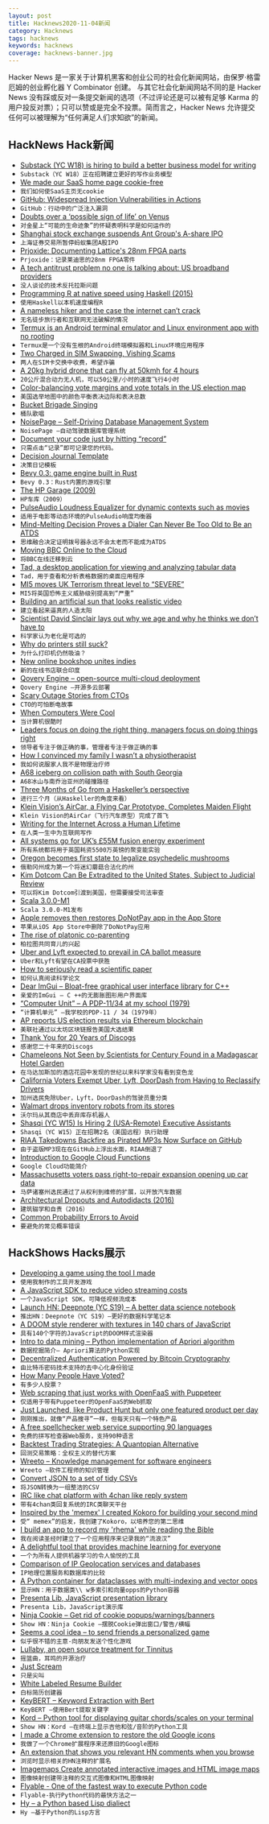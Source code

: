 ```yaml
---
layout: post
title: Hacknews2020-11-04新闻
category: Hacknews
tags: hacknews
keywords: hacknews
coverage: hacknews-banner.jpg
---
```


Hacker News 是一家关于计算机黑客和创业公司的社会化新闻网站，由保罗·格雷厄姆的创业孵化器 Y Combinator 创建。
与其它社会化新闻网站不同的是 Hacker News 没有踩或反对一条提交新闻的选项（不过评论还是可以被有足够 Karma 的用户投反对票）；只可以赞或是完全不投票。简而言之，Hacker News 允许提交任何可以被理解为“任何满足人们求知欲”的新闻。

## HackNews Hack新闻


- [Substack (YC W18) is hiring to build a better business model for writing](https://substack.com/jobs)
- `Substack（YC W18）正在招聘建立更好的写作业务模型`
- [We made our SaaS home page cookie-free](https://blog.leavemealone.app/no-more-cookies/)
- `我们如何使SaaS主页无cookie`
- [GitHub: Widespread Injection Vulnerabilities in Actions](https://bugs.chromium.org/p/project-zero/issues/detail?id=2070&can=2&q=&colspec=ID%20Type%20Status%20Priority%20Milestone%20Owner%20Summary&cells=ids)
- `GitHub：行动中的广泛注入漏洞`
- [Doubts over a ‘possible sign of life’ on Venus](https://www.sciencenews.org/article/venus-phosphine-possible-sign-life-doubts-how-science-works)
- `对金星上“可能的生命迹象”的怀疑表明科学是如何运作的`
- [Shanghai stock exchange suspends Ant Group's A-share IPO](https://de.reuters.com/article/ant-group-ipo/shanghai-stock-exchange-suspends-ant-groups-a-share-ipo-idUSP8N2HK04R)
- `上海证券交易所暂停蚂蚁集团A股IPO`
- [Prjoxide: Documenting Lattice's 28nm FPGA parts](https://github.com/daveshah1/prjoxide)
- `Prjoxide：记录莱迪思的28nm FPGA零件`
- [A tech antitrust problem no one is talking about: US broadband providers](https://arstechnica.com/tech-policy/2020/10/the-tech-antitrust-problem-no-one-is-talking-about/)
- `没人谈论的技术反托拉斯问题`
- [Programming R at native speed using Haskell (2015)](https://www.tweag.io/blog/2015-09-08-programming-r-at-native-speed-in-haskell/)
- `使用Haskell以本机速度编程R`
- [A nameless hiker and the case the internet can’t crack](https://www.wired.com/story/nameless-hiker-mostly-harmless-internet-mystery/)
- `无名徒步旅行者和互联网无法破解的情况`
- [Termux is an Android terminal emulator and Linux environment app with no rooting](https://termux.com/)
- `Termux是一个没有生根的Android终端模拟器和Linux环境应用程序`
- [Two Charged in SIM Swapping, Vishing Scams](https://krebsonsecurity.com/2020/11/two-charged-in-sim-swapping-vishing-scams/)
- `两人在SIM卡交换中收费，希望诈骗`
- [A 20kg hybrid drone that can fly at 50kmh for 4 hours](https://www.quaternium.com/uav/hybrix-drone/)
- `20公斤混合动力无人机，可以50公里/小时的速度飞行4小时`
- [Color-balancing vote margins and vote totals in the US election map](https://stemlounge.com/muddy-america-color-balancing-trumps-election-map-infographic/)
- `美国选举地图中的颜色平衡表决边际和表决总数`
- [Bucket Brigade Singing](https://www.jefftk.com/p/bucket-brigade-singing)
- `桶队歌唱`
- [NoisePage – Self-Driving Database Management System](https://noise.page/)
- `NoisePage –自动驾驶数据库管理系统`
- [Document your code just by hitting “record”](https://paircast.io)
- `只需点击“记录”即可记录您的代码。`
- [Decision Journal Template](https://optemization.com/decision-journal-notion)
- `决策日记模板`
- [Bevy 0.3: game engine built in Rust](https://bevyengine.org/news/bevy-0-3/)
- `Bevy 0.3：Rust内置的游戏引擎`
- [The HP Garage (2009)](https://www.hpmuseum.org/garage/garage.htm)
- `HP车库（2009）`
- [PulseAudio Loudness Equalizer for dynamic contexts such as movies](https://github.com/Digitalone1/PulseEffects-Presets)
- `适用于电影等动态环境的PulseAudio响度均衡器`
- [Mind-Melting Decision Proves a Dialer Can Never Be Too Old to Be an ATDS](https://tcpaworld.com/2020/11/03/heres-your-tcpa-distraction-for-a-normal-tuesday-with-nothing-else-going-on-mind-melting-decision-proves-a-dialer-can-never-be-too-old-to-be-an-atds/)
- `思维融合决定证明拨号器永远不会太老而不能成为ATDS`
- [Moving BBC Online to the Cloud](https://medium.com/bbc-design-engineering/moving-bbc-online-to-the-cloud-afdfb7c072ff)
- `将BBC在线迁移到云`
- [Tad, a desktop application for viewing and analyzing tabular data](https://github.com/antonycourtney/tad)
- `Tad，用于查看和分析表格数据的桌面应用程序`
- [MI5 moves UK Terrorism threat level to “SEVERE”](https://www.mi5.gov.uk/threat-levels)
- `MI5将英国恐怖主义威胁级别提高到“严重”`
- [Building an artificial sun that looks realistic video](https://www.youtube.com/watch?v=6bqBsHSwPgw)
- `建立看起来逼真的人造太阳`
- [Scientist David Sinclair lays out why we age and why he thinks we don’t have to](https://www.outsideonline.com/2404642/lifespan-david-sinclair-book-review)
- `科学家认为老化是可选的`
- [Why do printers still suck?](https://www.wired.com/story/why-do-printers-still-suck/)
- `为什么打印机仍然吸油？`
- [New online bookshop unites indies](https://www.theguardian.com/books/2020/nov/02/this-is-revolutionary-new-online-bookshop-unites-indies-to-rival-amazon)
- `新的在线书店联合印度`
- [Qovery Engine – open-source multi-cloud deployment](https://github.com/Qovery/engine)
- `Qovery Engine –开源多云部署`
- [Scary Outage Stories from CTOs](https://thenewstack.io/6-scary-outage-stories-from-ctos/)
- `CTO的可怕断电故事`
- [When Computers Were Cool](https://datagubbe.se/coolcomp.html)
- `当计算机很酷时`
- [Leaders focus on doing the right thing, managers focus on doing things right](https://twitter.com/id_aa_carmack/status/1323679565533925376)
- `领导者专注于做正确的事，管理者专注于做正确的事`
- [How I convinced my family I wasn’t a physiotherapist](https://www.physoc.org/blog/how-i-convinced-my-family-i-wasnt-a-physiotherapist-a-member-spotlight/)
- `我如何说服家人我不是物理治疗师`
- [A68 iceberg on collision path with South Georgia](https://www.bbc.com/news/science-environment-54798031)
- `A68冰山与南乔治亚州的碰撞路径`
- [Three Months of Go from a Haskeller’s perspective](https://memo.barrucadu.co.uk/three-months-of-go.html)
- `进行三个月（从Haskeller的角度来看）`
- [Klein Vision’s AirCar, a Flying Car Prototype, Completes Maiden Flight](https://robbreport.com/motors/aviation/klein-visions-aircar-prototype-first-flight-1234578689/)
- `Klein Vision的AirCar（飞行汽车原型）完成了首飞`
- [Writing for the Internet Across a Human Lifetime](http://len.falken.ink/misc/writing-for-the-internet-across-a-human-lifetime.txt)
- `在人类一生中为互联网写作`
- [All systems go for UK’s £55M fusion energy experiment](https://ccfe.ukaea.uk/all-systems-go-for-uks-55m-fusion-energy-experiment/)
- `所有系统都将用于英国耗资5500万英镑的聚变能实验`
- [Oregon becomes first state to legalize psychedelic mushrooms](https://www.oregonlive.com/politics/2020/11/oregon-becomes-first-state-to-legalize-psychedelic-mushrooms.html)
- `俄勒冈州成为第一个将迷幻蘑菇合法化的州`
- [Kim Dotcom Can Be Extradited to the United States, Subject to Judicial Review](https://torrentfreak.com/kim-dotcom-can-be-extradited-to-the-united-states-subject-to-judicial-review-201104/)
- `可以将Kim Dotcom引渡到美国，但需要接受司法审查`
- [Scala 3.0.0-M1](https://github.com/lampepfl/dotty/releases/tag/3.0.0-M1)
- `Scala 3.0.0-M1发布`
- [Apple removes then restores DoNotPay app in the App Store](https://twitter.com/jbrowder1/status/1323804586121994241)
- `苹果从iOS App Store中删除了DoNotPay应用`
- [The rise of platonic co-parenting](https://www.theguardian.com/lifeandstyle/2020/oct/31/i-wanted-to-meet-a-mate-and-have-a-baby-without-wasting-time-the-rise-of-platonic-co-parenting)
- `柏拉图共同育儿的兴起`
- [Uber and Lyft expected to prevail in CA ballot measure](https://www.cnbc.com/2020/11/03/california-voters-projected-to-pass-prop-22-backed-by-uber-and-lyft.html)
- `Uber和Lyft有望在CA投票中获胜`
- [How to seriously read a scientific paper](https://www.sciencemag.org/careers/2016/03/how-seriously-read-scientific-paper)
- `如何认真阅读科学论文`
- [Dear ImGui – Bloat-free graphical user interface library for C++](https://github.com/ocornut/imgui)
- `亲爱的ImGui – C ++的无膨胀图形用户界面库`
- [“Computer Unit” – A PDP-11/34 at my school (1979)](https://qmacro.org/2020/11/03/computer-unit-1979/)
- `“计算机单元” –我学校的PDP-11 / 34（1979年）`
- [AP reports US election results via Ethereum blockchain](https://developer.ap.org/ap-elections-api/#election-race-calls-on-blockchain)
- `美联社通过以太坊区块链报告美国大选结果`
- [Thank You for 20 Years of Discogs](https://blog.discogs.com/en/20-years-of-discogs-2020/)
- `感谢您二十年来的Discogs`
- [Chameleons Not Seen by Scientists for Century Found in a Madagascar Hotel Garden](https://www.goodnewsnetwork.org/rare-chameleon-rediscovered-in-hotel-garden/)
- `在马达加斯加的酒店花园中发现的世纪以来科学家没有看到变色龙`
- [California Voters Exempt Uber, Lyft, DoorDash from Having to Reclassify Drivers](https://www.wsj.com/articles/california-voters-exempt-uber-lyft-doordash-from-having-to-reclassify-drivers-11604476276)
- `加州选民免除Uber，Lyft，DoorDash的驾驶员重分类`
- [Walmart drops inventory robots from its stores](https://www.bbc.co.uk/news/business-54790483)
- `沃尔玛从其商店中丢弃库存机器人`
- [Shasqi (YC W15) Is Hiring 2 (USA-Remote) Executive Assistants](https://www.linkedin.com/posts/shasqi-inc%2E_hiring-activity-6729487192873410560-yfR9)
- `Shasqi（YC W15）正在招聘2名（美国远程）执行助理`
- [RIAA Takedowns Backfire as Pirated MP3s Now Surface on GitHub](https://torrentfreak.com/riaa-takedowns-backfire-as-pirated-mp3s-now-surface-on-github-201104/)
- `由于盗版MP3现在在GitHub上浮出水面，RIAA倒退了`
- [Introduction to Google Cloud Functions](https://ncona.com/2020/11/introduction-to-google-cloud-functions/)
- `Google Cloud功能简介`
- [Massachusetts voters pass right-to-repair expansion opening up car data](https://www.engadget.com/motor-vehicle-data-question-1-081059455.html)
- `马萨诸塞州选民通过了从权利到维修的扩展，以开放汽车数据`
- [Architectural Dropouts and Autodidacts (2016)](https://archinect.com/features/article/149964897/7-famous-architectural-dropouts-and-autodidacts)
- `建筑辍学和自责（2016）`
- [Common Probability Errors to Avoid](https://fs.blog/2020/11/common-probability-errors/)
- `要避免的常见概率错误`


## HackShows Hacks展示

- [ Developing a game using the tool I made](https://victorribeiro.com/kingdomClone/)
- `使用我制作的工具开发游戏`
- [ A JavaScript SDK to reduce video streaming costs](https://api.peervadoo.com/test)
- `一个JavaScript SDK，可降低视频流成本`
- [Launch HN: Deepnote (YC S19) – A better data science notebook](item?id=24942797)
- `推出HN：Deepnote（YC S19）–更好的数据科学笔记本`
- [ A DOOM style renderer with textures in 140 chars of JavaScript](https://www.dwitter.net/d/20436)
- `具有140个字符的JavaScript的DOOM样式渲染器`
- [ Intro to data mining – Python implementation of Apriori algorithm](https://github.com/chonyy/apriori_python)
- `数据挖掘简介– Apriori算法的Python实现`
- [ Decentralized Authentication Powered by Bitcoin Cryptography](https://starfish.computer)
- `由比特币密码技术支持的去中心化身份验证`
- [ How Many People Have Voted?](https://howmanypeoplevoted.com/)
- `有多少人投票？`
- [ Web scraping that just works with OpenFaaS with Puppeteer](https://www.openfaas.com/blog/puppeteer-scraping/)
- `仅适用于带有Puppeteer的OpenFaaS的Web抓取`
- [ Just Launched, like Product Hunt but only one featured product per day](https://just-launched.dev)
- `刚刚推出，就像“产品搜寻”一样，但每天只有一个特色产品`
- [ A free spellchecker web service supporting 90 languages](https://spell.toolforge.org/)
- `免费的拼写检查器Web服务，支持90种语言`
- [ Backtest Trading Strategies: A Quantopian Alternative](https://www.tradytics.com/backtester)
- `回测交易策略：全权主义的替代方案`
- [ Wreeto – Knowledge management for software engineers](https://wreeto.com)
- `Wreeto –软件工程师的知识管理`
- [ Convert JSON to a set of tidy CSVs](https://github.com/uktrade/tidy-json-to-csv)
- `将JSON转换为一组整洁的CSV`
- [ IRC like chat platform with 4chan like reply system](item?id=24955109)
- `带有4chan类回复系统的IRC类聊天平台`
- [ Inspired by the 'memex' I created Kokoro for building your second mind](item?id=24943014)
- `受“ memex”的启发，我创建了Kokoro，以培养您的第二思维`
- [ I build an app to record my 'rhema' while reading the Bible](https://deeperingod.com)
- `我在阅读圣经时建立了一个应用程序来记录我的“流浪汉”`
- [ A delightful tool that provides machine learning for everyone](https://github.com/nidhaloff/igel/tree/master)
- `一个为所有人提供机器学习的令人愉悦的工具`
- [ Comparison of IP Geolocation services and databases](https://resolve.rs/ip/geolocation.html)
- `IP地理位置服务和数据库的比较`
- [ A Python container for dataclasses with multi-indexing and vector opps](https://github.com/joshlk/dataclassframe)
- `显示HN：用于数据类\\ w多索引和向量opps的Python容器`
- [ Presenta Lib, JavaScript presentation library](https://lib.presenta.cc/)
- `Presenta Lib，JavaScript演示库`
- [ Ninja Cookie – Get rid of cookie popups/warnings/banners](https://ninja-cookie.com/)
- `Show HN：Ninja Cookie –摆脱Cookie弹出窗口/警告/横幅`
- [ Seems a cool idea – to send friends a personalized game](https://codeguppy.com/run.html?ad/snk_adrian)
- `似乎很不错的主意-向朋友发送个性化游戏`
- [ Lullaby, an open source treatment for Tinnitus](https://uselullaby.com)
- `摇篮曲，耳鸣的开源治疗`
- [ Just Scream](https://justscream.baby)
- `只是尖叫`
- [ White Labeled Resume Builder](https://www.rezi.io/white-label-resume-builder)
- `白标简历创建器`
- [ KeyBERT – Keyword Extraction with Bert](https://github.com/MaartenGr/KeyBERT/)
- `KeyBERT –使用Bert提取关键字`
- [ Kord – Python tool for displaying guitar chords/scales on your terminal](https://github.com/synestematic/kord)
- `Show HN：Kord –在终端上显示吉他和弦/音阶的Python工具`
- [ I made a Chrome extension to restore the old Google icons](https://restoreoldicons.xyz)
- `我做了一个Chrome扩展程序来还原旧的Google图标`
- [ An extension that shows you relevant HN comments when you browse](https://chrome.google.com/webstore/detail/augment-hn/pidlbalbojaogmjhanfjmngpiglgpooj?hl=en&authuser=0)
- `浏览时显示相关的HN注释的扩展名`
- [ Imagemaps Create annotated interactive images and HTML image maps](https://www.imagemaps.net/)
- `图像映射创建带注释的交互式图像和HTML图像映射`
- [ Flyable - One of the fastest way to execute Python code](item?id=24985160)
- `Flyable-执行Python代码的最快方法之一`
- [ Hy – a Python based Lisp dialiect](https://github.com/hylang/hy)
- `Hy –基于Python的Lisp方言`

